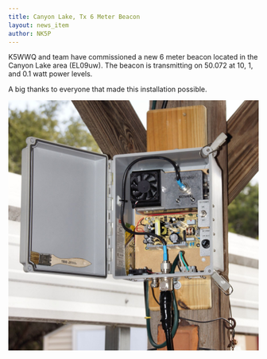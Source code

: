 ```yaml
---
title: Canyon Lake, Tx 6 Meter Beacon
layout: news_item
author: NK5P
---
```


K5WWQ and team have commissioned a new 6 meter beacon located in the Canyon Lake area (EL09uw).  The
beacon is transmitting on 50.072 at 10, 1, and 0.1 watt power levels.

A big thanks to everyone that made this installation possible.

![KC5HUG 6 Meter Beacon](/img/KC5HUG_beacon.jpg "KC5HUG 6 Meter Beacon")
